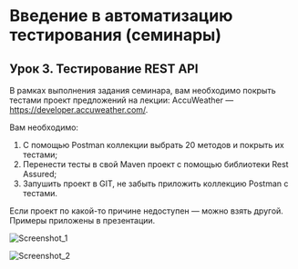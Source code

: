 # Введение в автоматизацию тестирования (семинары)
## Урок 3. Тестирование REST API

В рамках выполнения задания семинара, вам необходимо покрыть тестами проект предложений на лекции: AccuWeather — https://developer.accuweather.com/.

Вам необходимо:
1. С помощью Postman коллекции выбрать 20 методов и покрыть их тестами;
2. Перенести тесты в свой Maven проект с помощью библиотеки Rest Assured;
3. Запушить проект в GIT, не забыть приложить коллекцию Postman с тестами.

Если проект по какой-то причине недоступен — можно взять другой. Примеры приложены в презентации.

![Screenshot_1](https://github.com/user-attachments/assets/924072d1-f511-4fff-9ae6-d78df72f0c6e)

![Screenshot_2](https://github.com/user-attachments/assets/14b71a69-370c-45f1-b702-12529bbc509f)

